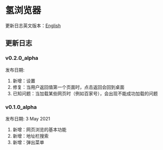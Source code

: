 # 氢浏览器

更新日志英文版本：[English](https://github.com/lzh7522/Hydrogen-Browser/blob/master/README.md)

## 更新日志

### v0.2.0_alpha
发布日期: 
1. 新增：设置
2. 修复：当用户返回值第一个页面时，点击返回会回到桌面
3. 已知问题：当加载某些网页时（例如百家号），会出现不能成功加载的问题

### v0.1.0_alpha
发布日期: 3 May 2021
1. 新增：网页浏览的基本功能
2. 新增：地址栏搜索
3. 新增：弹出菜单
